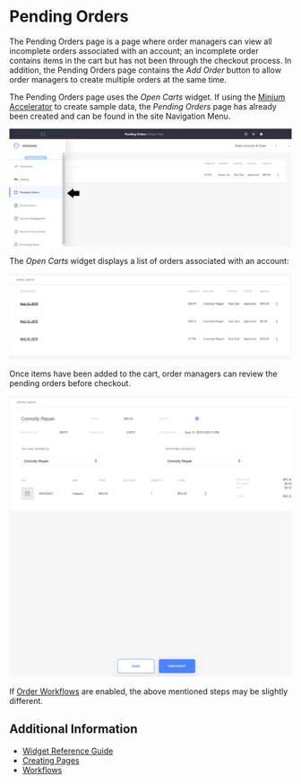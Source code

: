 # Pending Orders

The Pending Orders page is a page where order managers can view all incomplete orders associated with an account; an incomplete order contains items in the cart but has not been through the checkout process. In addition, the Pending Orders page contains the _Add Order_ button to allow order managers to create multiple orders at the same time.

The Pending Orders page uses the _Open Carts_ widget. If using the [Minium Accelerator](../../starting-a-store/using-the-minium-accelerator-to-jump-start-your-b2b-store.md) to create sample data, the _Pending Orders_ page has already been created and can be found in the site Navigation Menu.

![Pending Orders page](./pending-orders/images/01.png)

The _Open Carts_ widget displays a list of orders associated with an account:

![Open Carts widget](./pending-orders/images/02.png)

Once items have been added to the cart, order managers can review the pending orders before checkout.

![Reviewing pending orders](./pending-orders/images/04.png)

If [Order Workflows](../../orders-and-fulfillment/order-workflows.md) are enabled, the above mentioned steps may be slightly different.

## Additional Information

* [Widget Reference Guide](../widget-reference.md)
* [Creating Pages](https://help.liferay.com/hc/en-us/articles/360018171291-Creating-Pages)
* [Workflows](../../orders-and-fulfillment/order-workflows.md)
